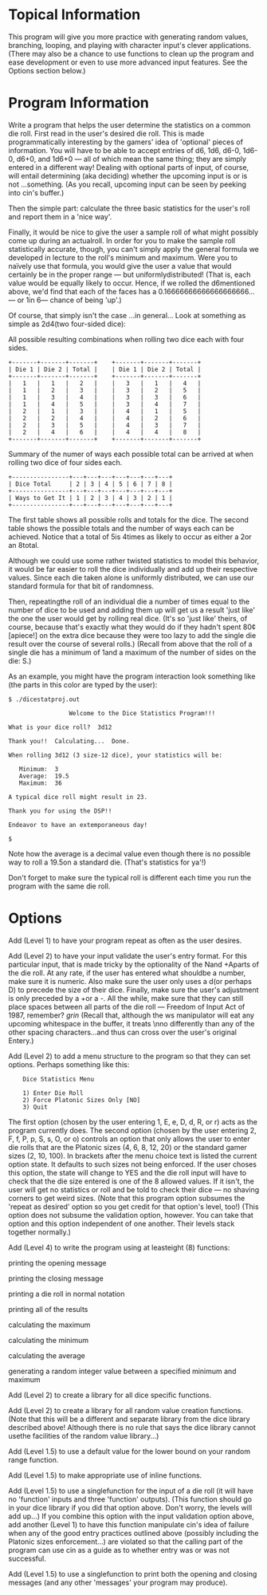 # Topical Information
This program will give you more practice with generating random values, branching, looping, and playing with character input's clever applications. (There may also be a chance to use functions to clean up the program and ease development or even to use more advanced input features. See the Options section below.)

# Program Information
Write a program that helps the user determine the statistics on a common die roll. First read in the user's desired die roll. This is made programmatically interesting by the gamers' idea of 'optional' pieces of information. You will have to be able to accept entries of d6, 1d6, d6-0, 1d6-0, d6+0, and 1d6+0 — all of which mean the same thing; they are simply entered in a different way! Dealing with optional parts of input, of course, will entail determining (aka deciding) whether the upcoming input is or is not ...something. (As you recall, upcoming input can be seen by peeking into cin's buffer.)

Then the simple part: calculate the three basic statistics for the user's roll and report them in a 'nice way'.

Finally, it would be nice to give the user a sample roll of what might possibly come up during an actualroll. In order for you to make the sample roll statistically accurate, though, you can't simply apply the general formula we developed in lecture to the roll's minimum and maximum. Were you to naïvely use that formula, you would give the user a value that would certainly be in the proper range — but uniformlydistributed! (That is, each value would be equally likely to occur. Hence, if we rolled the d6mentioned above, we'd find that each of the faces has a 0.16666666666666666666...— or 1in 6— chance of being 'up'.)

Of course, that simply isn't the case ...in general... Look at something as simple as 2d4(two four-sided dice):

All possible resulting combinations when rolling two dice each with four sides.
```
+-------+-------+-------+    +-------+-------+-------+
| Die 1 | Die 2 | Total |    | Die 1 | Die 2 | Total |
+-------+-------+-------+    +-------+-------+-------+
|   1   |   1   |   2   |    |   3   |   1   |   4   |
|   1   |   2   |   3   |    |   3   |   2   |   5   |
|   1   |   3   |   4   |    |   3   |   3   |   6   |
|   1   |   4   |   5   |    |   3   |   4   |   7   |
|   2   |   1   |   3   |    |   4   |   1   |   5   |
|   2   |   2   |   4   |    |   4   |   2   |   6   |
|   2   |   3   |   5   |    |   4   |   3   |   7   |
|   2   |   4   |   6   |    |   4   |   4   |   8   |
+-------+-------+-------+    +-------+-------+-------+

```
Summary of the numer of ways each possible total can be arrived at when rolling two dice of four sides each.
```
+----------------+---+---+---+---+---+---+---+
| Dice Total     | 2 | 3 | 4 | 5 | 6 | 7 | 8 |
+----------------+---+---+---+---+---+---+---+
| Ways to Get It | 1 | 2 | 3 | 4 | 3 | 2 | 1 |
+----------------+---+---+---+---+---+---+---+
```
The first table shows all possible rolls and totals for the dice. The second table shows the possible totals and the number of ways each can be achieved. Notice that a total of 5is 4times as likely to occur as either a 2or an 8total.

Although we could use some rather twisted statistics to model this behavior, it would be far easier to roll the dice individually and add up their respective values. Since each die taken alone is uniformly distributed, we can use our standard formula for that bit of randomness.

Then, repeatingthe roll of an individual die a number of times equal to the number of dice to be used and adding them up will get us a result 'just like' the one the user would get by rolling real dice. (It's so 'just like' theirs, of course, because that's exactly what they would do if they hadn't spent 80¢ [apiece!] on the extra dice because they were too lazy to add the single die result over the course of several rolls.) (Recall from above that the roll of a single die has a minimum of 1and a maximum of the number of sides on the die: S.)

As an example, you might have the program interaction look something like (the parts in this color are typed by the user):
```
$ ./dicestatproj.out

                 Welcome to the Dice Statistics Program!!!

What is your dice roll?  3d12

Thank you!!  Calculating...  Done.

When rolling 3d12 (3 size-12 dice), your statistics will be:

   Minimum:  3
   Average:  19.5
   Maximum:  36

A typical dice roll might result in 23.

Thank you for using the DSP!!

Endeavor to have an extemporaneous day!

$
```
Note how the average is a decimal value even though there is no possible way to roll a 19.5on a standard die. (That's statistics for ya'!)

Don't forget to make sure the typical roll is different each time you run the program with the same die roll.

# Options

Add (Level 1) to have your program repeat as often as the user desires.

Add (Level 2) to have your input validate the user's entry format. For this particular input, that is made tricky by the optionality of the Nand +Aparts of the die roll. At any rate, if the user has entered what shouldbe a number, make sure it is numeric. Also make sure the user only uses a d(or perhaps D) to precede the size of their dice. Finally, make sure the user's adjustment is only preceded by a +or a -. All the while, make sure that they can still place spaces between all parts of the die roll — Freedom of Input Act of 1987, remember? *grin* (Recall that, although the ws manipulator will eat any upcoming whitespace in the buffer, it treats \nno differently than any of the other spacing characters...and thus can cross over the user's original Entery.)

Add (Level 2) to add a menu structure to the program so that they can set options. Perhaps something like this:
```
    Dice Statistics Menu

    1) Enter Die Roll
    2) Force Platonic Sizes Only [NO]
    3) Quit
```
The first option (chosen by the user entering 1, E, e, D, d, R, or r) acts as the program currently does. The second option (chosen by the user entering 2, F, f, P, p, S, s, O, or o) controls an option that only allows the user to enter die rolls that are the Platonic sizes (4, 6, 8, 12, 20) or the standard gamer sizes (2, 10, 100). In brackets after the menu choice text is listed the current option state. It defaults to such sizes not being enforced. If the user choses this option, the state will change to YES and the die roll input will have to check that the die size entered is one of the 8 allowed values. If it isn't, the user will get no statistics or roll and be told to check their dice — no shaving corners to get weird sizes.
(Note that this program option subsumes the 'repeat as desired' option so you get credit for that option's level, too!)
(This option does not subsume the validation option, however. You can take that option and this option independent of one another. Their levels stack together normally.)


Add (Level 4) to write the program using at leasteight (8) functions:

printing the opening message

printing the closing message

printing a die roll in normal notation

printing all of the results

calculating the maximum

calculating the minimum

calculating the average

generating a random integer value between a specified minimum and maximum



Add (Level 2) to create a library for all dice specific functions.

Add (Level 2) to create a library for all random value creation functions. (Note that this will be a different and separate library from the dice library described above! Although there is no rule that says the dice library cannot usethe facilities of the random value library...)

Add (Level 1.5) to use a default value for the lower bound on your random range function.

Add (Level 1.5) to make appropriate use of inline functions.

Add (Level 1.5) to use a singlefunction for the input of a die roll (it will have no 'function' inputs and three 'function' outputs). (This function should go in your dice library if you did that option above. Don't 
worry, the levels will add up...)
If you combine this option with the input validation option above, add another (Level 1) to have this function manipulate cin's idea of failure when any of the good entry practices outlined above (possibly including the Platonic sizes enforcement...) are violated so that the calling part of the program can use cin as a guide as to whether entry was or was not successful.

Add (Level 1.5) to use a singlefunction to print both the opening and closing messages (and any other 'messages' your program may produce).
